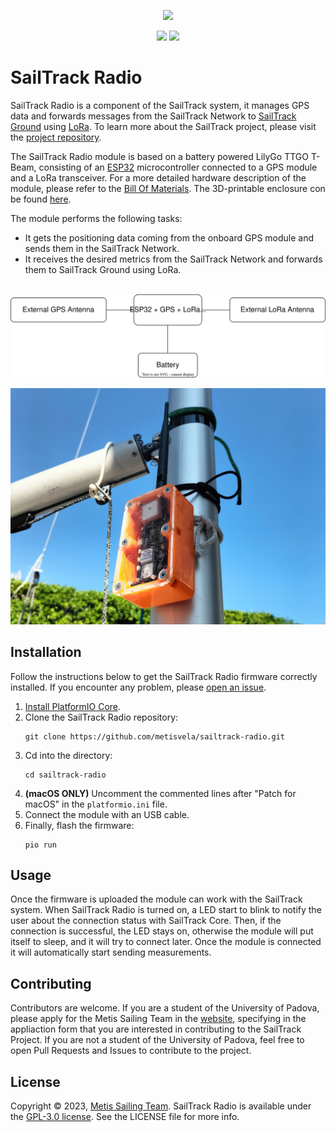 <p align="center">
  <img src="https://raw.githubusercontent.com/metisvela/sailtrack/main/assets/sailtrack-logo.svg" width="180">
</p>

<p align="center">
  <img src="https://img.shields.io/github/license/metisvela/sailtrack-radio" />
  <img src="https://img.shields.io/github/v/release/metisvela/sailtrack-radio" />
</p>

# SailTrack Radio

SailTrack Radio is a component of the SailTrack system, it manages GPS data and forwards messages from the SailTrack Network to [SailTrack Ground](https://github.com/metisvela/sailtrack-ground) using [LoRa](https://lora-alliance.org). To learn more about the SailTrack project, please visit the [project repository](https://github.com/metisvela/sailtrack).

The SailTrack Radio module is based on a battery powered LilyGo TTGO T-Beam, consisting of an [ESP32](https://www.espressif.com/en/products/socs/esp32) microcontroller connected to a GPS module and a LoRa transceiver. For a more detailed hardware description of the module, please refer to the [Bill Of Materials](hardware/BOM.csv). The 3D-printable enclosure con be found [here](hardware/STL).

The module performs the following tasks:

* It gets the positioning data coming from the onboard GPS module and sends them in the SailTrack Network.
* It receives the desired metrics from the SailTrack Network and forwards them to SailTrack Ground using LoRa.

<p align="center">
  <br/>
  <img src="hardware/Connection Diagram.svg">
</p>

![module-image](hardware/Module%20Image.jpg)

## Installation

Follow the instructions below to get the SailTrack Radio firmware correctly installed. If you encounter any problem, please [open an issue](https://github.com/metisvela/sailtrack-radio/issues/new).

1. [Install PlatformIO Core](https://docs.platformio.org/en/latest/core/installation/index.html).
2. Clone the SailTrack Radio repository:
   ```
   git clone https://github.com/metisvela/sailtrack-radio.git 
   ``` 
3. Cd into the directory:
   ```
   cd sailtrack-radio
   ```
4. **(macOS ONLY)** Uncomment the commented lines after "Patch for macOS" in the `platformio.ini` file.
5. Connect the module with an USB cable.
6. Finally, flash the firmware:
   ```
   pio run
   ```

## Usage

Once the firmware is uploaded the module can work with the SailTrack system. When SailTrack Radio is turned on, a LED start to blink to notify the user about the connection status with SailTrack Core. Then, if the connection is successful, the LED stays on, otherwise the module will put itself to sleep, and it will try to connect later. Once the module is connected it will automatically start sending measurements.

## Contributing

Contributors are welcome. If you are a student of the University of Padova, please apply for the Metis Sailing Team in the [website](http://metisvela.dii.unipd.it), specifying in the appliaction form that you are interested in contributing to the SailTrack Project. If you are not a student of the University of Padova, feel free to open Pull Requests and Issues to contribute to the project.

## License

Copyright © 2023, [Metis Sailing Team](https://github.com/metisvela). SailTrack Radio is available under the [GPL-3.0 license](https://www.gnu.org/licenses/gpl-3.0.en.html). See the LICENSE file for more info. 
